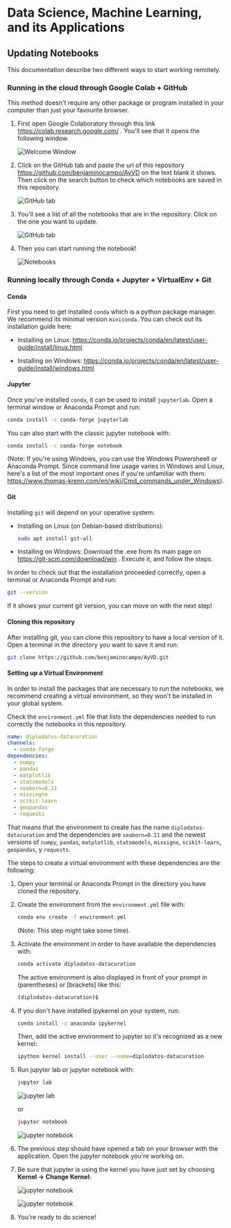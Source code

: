 # Data Science, Machine Learning, and its Applications

## Updating Notebooks

This documentation describe two different ways to start working remotely.

### Running in the cloud through Google Colab + GitHub

This method doesn't require any other package or program installed in your
computer than just your favourite browser.

1. First open Google Colaboratory through this link
   <https://colab.research.google.com/> . You'll see that it opens the following
   window.

    ![Welcome Window](docs_images/colab_github_part1.png)

2. Click on the GitHub tab and paste the url of this repository
   <https://github.com/benjaminocampo/AyVD> on the text blank it shows.
   Then click on the search button to check which notebooks are saved in this
   repository.

    ![GitHub tab](docs_images/colab_github_part2.png)

3. You'll see a list of all the notebooks that are in the repository. Click on
   the one you want to update.

    ![GitHub tab](docs_images/colab_github_part3.png)

4. Then you can start running the notebook!

    ![Notebooks](docs_images/colab_github_part4.png)

### Running locally through Conda + Jupyter + VirtualEnv + Git

#### Conda

First you need to get installed `conda` which is a python package manager. We
recommend its minimal version `miniconda`. You can check out its installation
guide here:

- Installing on Linux:
  <https://conda.io/projects/conda/en/latest/user-guide/install/linux.html>

- Installing on Windows:
  <https://conda.io/projects/conda/en/latest/user-guide/install/windows.html>

#### Jupyter

Once you've installed `conda`, it can be used to install `jupyterlab`. Open a
terminal window or Anaconda Prompt and run:

```bash
conda install -c conda-forge jupyterlab
```

You can also start with the classic jupyter notebook with:

```bash
conda install -c conda-forge notebook
```

(Note: If you're using Windows, you can use the Windows Powersheell or Anaconda
Prompt. Since command line usage varies in Windows and Linux, here's a list of
the most important ones if you're unfamiliar with them:
<https://www.thomas-krenn.com/en/wiki/Cmd_commands_under_Windows>).

#### Git

Installing `git` will depend on your operative system:

- Installing on Linux (on Debian-based distributions):

    ```bash
    sudo apt install git-all
    ```

- Installing on Windows: Download the .exe from its main page on
  https://git-scm.com/download/win . Execute it, and follow the steps.

In order to check out that the installation proceeded correctly, open a terminal
or Anaconda Prompt and run:

```bash
git --version
```

If it shows your current git version, you can move on with the next step!

#### Cloning this repository

After installing git, you can clone this repository to have a local version of
it. Open a terminal in the directory you want to save it and run:

```bash
git clone https://github.com/benjaminocampo/AyVD.git
```

#### Setting up a Virtual Environment

In order to install the packages that are necessary to run the notebooks, we
recommend creating a virtual environment, so they won't be installed in your
global system.

Check the `environment.yml` file that lists the dependencies needed to run
correctly the notebooks in this repository.

```yml
name: diplodatos-datacuration
channels:
  - conda-forge
dependencies:
  - numpy
  - pandas
  - matplotlib
  - statsmodels
  - seaborn=0.11
  - missingno
  - scikit-learn
  - geopandas
  - requests
```

That means that the environment to create has the name `diplodatos-datacuration`
and the dependencies are `seaborn=0.11` and the newest versions of `numpy`,
`pandas`, `matplotlib`, `statsmodels`, `missigno`, `scikit-learn`, `geopandas`,
y `requests`.

The steps to create a virtual environment with these dependencies are the
following:

1. Open your terminal or Anaconda Prompt in the directory you have cloned the
   repository.

2. Create the environment from the `environment.yml` file with:

    ```bash
    conda env create -f environment.yml
    ```

    (Note: This step might take some time).

3. Activate the environment in order to have available the dependencies with:

    ```bash
    conda activate diplodatos-datacuration
    ```

    The active environment is also displayed in front of your prompt in
    (parentheses) or [brackets] like this:

    ```bash
    (diplodatos-datacuration)$
    ```

4. If you don't have installed ipykernel on your system, run:

    ```bash
    conda install -c anaconda ipykernel
    ```

    Then, add the active environment to jupyter so it's recognized as a new kernel:

    ```bash
    ipython kernel install --user --name=diplodatos-datacuration
    ```

5. Run jupyter lab or jupyter notebook with:

    ```bash
    jupyter lab
    ```

    ![jupyter lab](docs_images/conda_jupyter_venv_part4.png)

    or

    ```bash
    jupyter notebook
    ```

    ![jupyter notebook](docs_images/conda_jupyter_venv_part5.png)

6. The previous step should have opened a tab on your browser with the
   application. Open the jupyter notebook you're working on.

7. Be sure that jupyter is using the kernel you have just set by choosing
   **Kernel -> Change Kernel**:

    ![jupyter notebook](docs_images/conda_jupyter_venv_part6.png)

    ![jupyter notebook](docs_images/conda_jupyter_venv_part7.png)

8. You're ready to do science!
